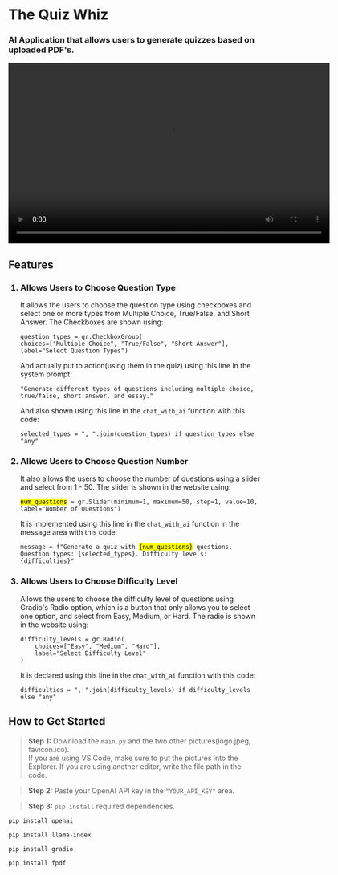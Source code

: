 # The Quiz Whiz 
<h3>AI Application that allows users to generate quizzes based on uploaded PDF's.</h3>

<!-- Embedded Video -->
<video width="640" height="360" controls>
  <source src="thequizwhiz.mov" type="video/quicktime">
  Your browser does not support the video tag.
</video>

## Features
<ol>
  <h3><li>Allows Users to Choose Question Type</li></h3>
  It allows the users to choose the question type using checkboxes and select one or more types from Multiple Choice, True/False, and Short Answer. The Checkboxes are shown using:
  <pre><code>question_types = gr.CheckboxGroup(
choices=["Multiple Choice", "True/False", "Short Answer"],
label="Select Question Types")</code></pre>
And actually put to action(using them in the quiz) using this line in the system prompt:
  <pre><code>"Generate different types of questions including multiple-choice, true/false, short answer, and essay."</code></pre>
And also shown using this line in the <code>chat_with_ai</code> function with this code:
  <pre><code>selected_types = ", ".join(question_types) if question_types else "any"</code></pre>

  <h3><li>Allows Users to Choose Question Number</li></h3>
  It also allows the users to choose the number of questions using a slider and select from 1 - 50.
  The slider is shown in the website using:
  <pre><code><mark>num_questions</mark> = gr.Slider(minimum=1, maximum=50, step=1, value=10, label="Number of Questions")</code></pre>
It is implemented using this line in the <code>chat_with_ai</code> function in the message area with this code:
  <pre><code>message = f"Generate a quiz with <mark>{num_questions}</mark> questions. Question types: {selected_types}. Difficulty levels: {difficulties}"</code></pre>

  <h3><li>Allows Users to Choose Difficulty Level</li></h3>
  Allows the users to choose the difficulty level of questions using Gradio's Radio option, which is a button that only allows you to select one option, and select from Easy, Medium, or Hard.
  The radio is shown in the website using:
  <pre><code>difficulty_levels = gr.Radio(
    choices=["Easy", "Medium", "Hard"],
    label="Select Difficulty Level"
)</code></pre>
It is declared using this line in the <code>chat_with_ai</code> function with this code:
  <pre><code>difficulties = ", ".join(difficulty_levels) if difficulty_levels else "any"</code></pre>
</ol>

## How to Get Started
> **Step 1:** Download the <code>main.py</code> and the two other pictures(logo.jpeg, favicon.ico).  
If you are using VS Code, make sure to put the pictures into the Explorer. If you are using another editor, write the file path in the code.

> **Step 2:** Paste your OpenAI API key in the <code>"YOUR_API_KEY"</code> area.

> **Step 3:** <code>pip install</code> required dependencies.
<pre><code>pip install openai</code></pre>
<pre><code>pip install llama-index</code></pre>
<pre><code>pip install gradio</code></pre>
<pre><code>pip install fpdf</code></pre>
